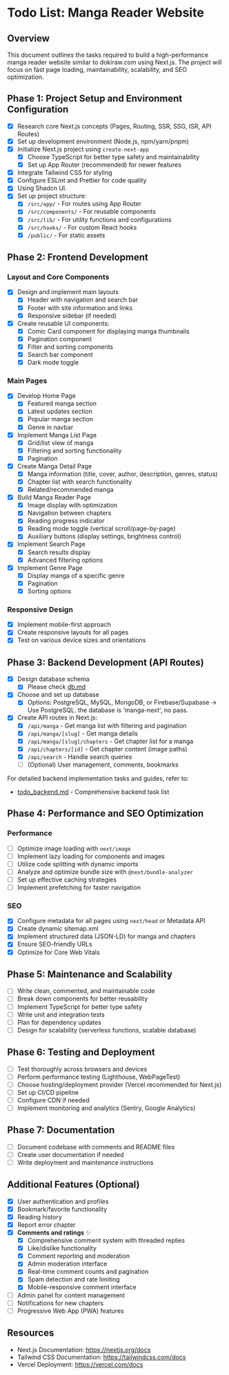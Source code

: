 # Todo List: Manga Reader Website

## Overview
This document outlines the tasks required to build a high-performance manga reader website similar to dokiraw.com using Next.js. The project will focus on fast page loading, maintainability, scalability, and SEO optimization.

## Phase 1: Project Setup and Environment Configuration
- [x] Research core Next.js concepts (Pages, Routing, SSR, SSG, ISR, API Routes)
- [x] Set up development environment (Node.js, npm/yarn/pnpm)
- [x] Initialize Next.js project using `create-next-app`
  - [x] Choose TypeScript for better type safety and maintainability
  - [x] Set up App Router (recommended) for newer features
- [x] Integrate Tailwind CSS for styling
- [x] Configure ESLint and Prettier for code quality
- [x] Using Shadcn UI.
- [x] Set up project structure:
  - [x] `/src/app/` - For routes using App Router
  - [x] `/src/components/` - For reusable components
  - [x] `/src/lib/` - For utility functions and configurations
  - [x] `/src/hooks/` - For custom React hooks
  - [x] `/public/` - For static assets

## Phase 2: Frontend Development
### Layout and Core Components
- [x] Design and implement main layouts
  - [x] Header with navigation and search bar
  - [x] Footer with site information and links
  - [x] Responsive sidebar (if needed)
- [x] Create reusable UI components:
  - [x] Comic Card component for displaying manga thumbnails
  - [x] Pagination component
  - [x] Filter and sorting components
  - [x] Search bar component
  - [x] Dark mode toggle

### Main Pages
- [x] Develop Home Page
  - [x] Featured manga section
  - [x] Latest updates section
  - [x] Popular manga section
  - [x] Genre in navbar
- [x] Implement Manga List Page
  - [x] Grid/list view of manga
  - [x] Filtering and sorting functionality
  - [x] Pagination
- [x] Create Manga Detail Page
  - [x] Manga information (title, cover, author, description, genres, status)
  - [x] Chapter list with search functionality
  - [x] Related/recommended manga
- [x] Build Manga Reader Page
  - [x] Image display with optimization
  - [x] Navigation between chapters
  - [x] Reading progress indicator
  - [x] Reading mode toggle (vertical scroll/page-by-page)
  - [x] Auxiliary buttons (display settings, brightness control)
- [x] Implement Search Page
  - [x] Search results display
  - [x] Advanced filtering options
- [x] Implement Genre Page
  - [x] Display manga of a specific genre
  - [x] Pagination
  - [x] Sorting options

### Responsive Design
- [x] Implement mobile-first approach
- [x] Create responsive layouts for all pages
- [x] Test on various device sizes and orientations

## Phase 3: Backend Development (API Routes)
- [x] Design database schema
  - [x] Please check [db.md](db.md)
- [x] Choose and set up database
  - [x] Options: PostgreSQL, MySQL, MongoDB, or Firebase/Supabase -> Use PostgreSQL. the database is 'manga-next', no pass.
- [x] Create API routes in Next.js:
  - [x] `/api/manga` - Get manga list with filtering and pagination
  - [x] `/api/manga/[slug]` - Get manga details
  - [x] `/api/manga/[slug]/chapters` - Get chapter list for a manga
  - [x] `/api/chapters/[id]` - Get chapter content (image paths)
  - [x] `/api/search` - Handle search queries
  - [ ] (Optional) User management, comments, bookmarks

For detailed backend implementation tasks and guides, refer to:
- [todo_backend.md](todo_backend.md) - Comprehensive backend task list

## Phase 4: Performance and SEO Optimization
### Performance
- [ ] Optimize image loading with `next/image`
- [ ] Implement lazy loading for components and images
- [ ] Utilize code splitting with dynamic imports
- [ ] Analyze and optimize bundle size with `@next/bundle-analyzer`
- [ ] Set up effective caching strategies
- [ ] Implement prefetching for faster navigation

### SEO
- [x] Configure metadata for all pages using `next/head` or Metadata API
- [x] Create dynamic sitemap.xml
- [x] Implement structured data (JSON-LD) for manga and chapters
- [x] Ensure SEO-friendly URLs
- [x] Optimize for Core Web Vitals

## Phase 5: Maintenance and Scalability
- [ ] Write clean, commented, and maintainable code
- [ ] Break down components for better reusability
- [ ] Implement TypeScript for better type safety
- [ ] Write unit and integration tests
- [ ] Plan for dependency updates
- [ ] Design for scalability (serverless functions, scalable database)

## Phase 6: Testing and Deployment
- [ ] Test thoroughly across browsers and devices
- [ ] Perform performance testing (Lighthouse, WebPageTest)
- [ ] Choose hosting/deployment provider (Vercel recommended for Next.js)
- [ ] Set up CI/CD pipeline
- [ ] Configure CDN if needed
- [ ] Implement monitoring and analytics (Sentry, Google Analytics)

## Phase 7: Documentation
- [ ] Document codebase with comments and README files
- [ ] Create user documentation if needed
- [ ] Write deployment and maintenance instructions

## Additional Features (Optional)
- [x] User authentication and profiles
- [x] Bookmark/favorite functionality
- [x] Reading history
- [x] Report error chapter
- [x] **Comments and ratings** ✨
  - [x] Comprehensive comment system with threaded replies
  - [x] Like/dislike functionality
  - [x] Comment reporting and moderation
  - [x] Admin moderation interface
  - [x] Real-time comment counts and pagination
  - [x] Spam detection and rate limiting
  - [x] Mobile-responsive comment interface
- [ ] Admin panel for content management
- [ ] Notifications for new chapters
- [ ] Progressive Web App (PWA) features

## Resources
- Next.js Documentation: https://nextjs.org/docs
- Tailwind CSS Documentation: https://tailwindcss.com/docs
- Vercel Deployment: https://vercel.com/docs
